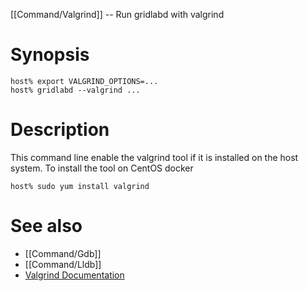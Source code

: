 [[Command/Valgrind]] -- Run gridlabd with valgrind

# Synopsis

~~~
host% export VALGRIND_OPTIONS=...
host% gridlabd --valgrind ...
~~~

# Description

This command line enable the valgrind tool if it is installed on the host system. To install the tool on CentOS docker

~~~
host% sudo yum install valgrind
~~~

# See also
* [[Command/Gdb]]
* [[Command/Lldb]]
* [Valgrind Documentation](https://valgrind.org/docs/)
